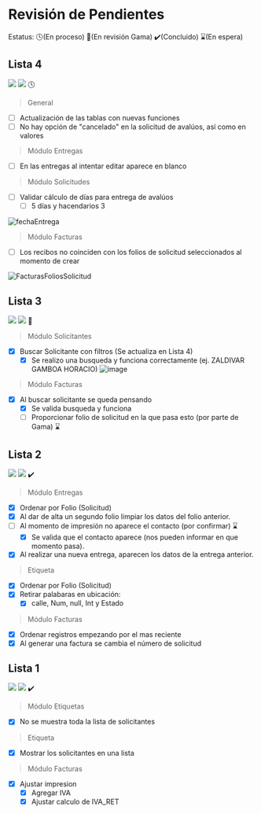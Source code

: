 # Revisión de Pendientes

Estatus: :clock4:(En proceso)  :eyes:(En revisión Gama)  :heavy_check_mark:(Concluido)  :hourglass:(En espera)

## Lista 4
![](https://img.shields.io/badge/Creado-17--Jun--2022-blue)
![](https://img.shields.io/badge/Entrega-24--Jun--2022-orange)
:clock4:

> General
- [ ] Actualización de las tablas con nuevas funciones
- [ ] No hay opción de "cancelado" en la solicitud de avalúos, así como en valores

> Módulo Entregas
- [ ] En las entregas al intentar editar aparece en blanco

> Módulo Solicitudes
- [ ] Validar cálculo de días para entrega de avalúos
  - [ ] 5 días y hacendarios 3

![fechaEntrega](https://user-images.githubusercontent.com/84867933/174531174-ce17e7ff-9e7d-41c7-8eb0-58ec6bff5510.jpeg)


 
> Módulo Facturas
- [ ] Los recibos no coinciden con los folios de solicitud seleccionados al momento de crear

![FacturasFoliosSolicitud](https://user-images.githubusercontent.com/84867933/174531083-84f05045-54c2-4797-acf5-52aed390abb3.jpeg)


## Lista 3
![](https://img.shields.io/badge/Creado-30--May--2022-blue)
![](https://img.shields.io/badge/Entrega-17--Jun--2022-success)
:eyes:

> Módulo Solicitantes
- [x] Buscar Solicitante con filtros (Se actualiza en Lista 4)
  - [x] Se realizo una busqueda y funciona correctamente (ej. ZALDIVAR GAMBOA HORACIO)
  ![image](https://user-images.githubusercontent.com/84867933/171195037-fb374578-4568-4310-874c-925d9f278c42.png)

> Módulo Facturas
- [x] Al buscar solicitante se queda pensando
  - [x] Se valida busqueda y funciona 
  - [ ] Proporcionar folio de solicitud en la que pasa esto (por parte de Gama) :hourglass:

## Lista 2
![](https://img.shields.io/badge/Creado-18--May--2022-blue)
![](https://img.shields.io/badge/Entrega-27--May--2022-success)
:heavy_check_mark:

> Módulo Entregas
- [x] Ordenar por Folio (Solicitud)
- [x] Al dar de alta un segundo folio limpiar los datos del folio anterior.
- [ ] Al momento de impresión no aparece el contacto (por confirmar) :hourglass:
  - [x] Se valida que el contacto aparece (nos pueden informar en que momento pasa).
- [x] Al realizar una nueva entrega, aparecen los datos de la entrega anterior.

> Etiqueta
- [x] Ordenar por Folio (Solicitud)
- [x] Retirar palabaras en ubicación:
  - [x] calle, Num, null, Int y Estado

> Módulo Facturas
- [x] Ordenar registros empezando por el mas reciente
- [x] Al generar una factura se cambia el número de solicitud

## Lista 1
![](https://img.shields.io/badge/Creado-06--May--2022-blue)
![](https://img.shields.io/badge/Entrega-17--May--2022-success)
:heavy_check_mark:

> Módulo Etiquetas
- [x] No se muestra toda la lista de solicitantes

> Etiqueta
- [x] Mostrar los solicitantes en una lista

> Módulo Facturas
- [x] Ajustar impresion
  - [x] Agregar IVA
  - [x] Ajustar calculo de IVA_RET
